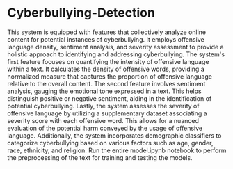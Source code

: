 # Cyberbullying-Detection
This system is equipped with features that collectively analyze online content for potential instances of cyberbullying. It employs offensive language density, sentiment analysis, and severity assessment to provide a holistic approach to identifying and addressing cyberbullying. The system's first feature focuses on quantifying the intensity of offensive language within a text. It calculates the density of offensive words, providing a normalized measure that captures the proportion of offensive language relative to the overall content. The second feature involves sentiment analysis, gauging the emotional tone expressed in a text. This helps distinguish positive or negative sentiment, aiding in the identification of potential cyberbullying. Lastly, the system assesses the severity of offensive language by utilizing a supplementary dataset associating a severity score with each offensive word. This allows for a nuanced evaluation of the potential harm conveyed by the usage of offensive language.
Additionally, the system incorporates demographic classifiers to categorize cyberbullying based on various factors such as age, gender, race, ethnicity, and religion.
Run the entire model.ipynb notebook to perform the preprocessing of the text for training and testing the models.


